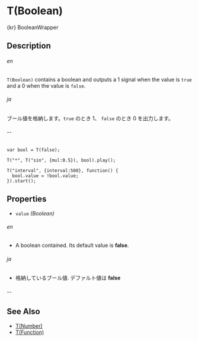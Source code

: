 T(Boolean)
==========
{kr} BooleanWrapper

## Description ##
###### en ######
`T(Boolean)` contains a boolean and outputs a 1 signal when the value is `true` and a 0 when the value is `false`.
###### ja ######
ブール値を格納します。`true` のとき 1、 `false` のとき 0 を出力します。
###### -- ######

```timbre
var bool = T(false);

T("*", T("sin", {mul:0.5}), bool).play();

T("interval", {interval:500}, function() {
  bool.value = !bool.value;
}).start();
```

## Properties ##
- `value` _(Boolean)_
###### en ######
  - A boolean contained. Its default value is **false**.
###### ja ######
  - 格納しているブール値. デファルト値は **false**
###### -- ######

## See Also ##
- [T(Number)](./Number.html)
- [T(Function)](./Function.html)
